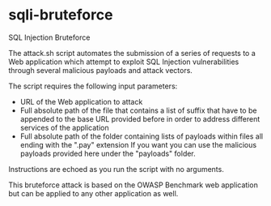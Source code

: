 # sqli-bruteforce
SQL Injection Bruteforce

The attack.sh script automates the submission of a series of requests to a Web application which attempt to exploit SQL Injection vulnerabilities through several malicious payloads and attack vectors. 

The script requires the following input parameters:
* URL of the Web application to attack
* Full absolute path of the file that contains a list of suffix that have to be appended to the base URL provided before in order to address different services of the application
* Full absolute path of the folder containing lists of payloads within files all ending with the ".pay" extension
If you want you can use the malicious payloads provided here under the "payloads" folder.

Instructions are echoed as you run the script with no arguments.

This bruteforce attack is based on the OWASP Benchmark web application but can be applied to any other application as well.
